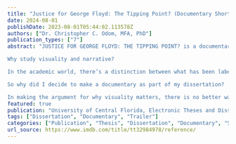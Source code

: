 ```yaml
---
title: "Justice for George Floyd: The Tipping Point? (Documentary Short Film)"
date: 2024-08-01
publishDate: 2023-08-01T05:44:02.113578Z
authors: ["Dr. Christopher C. Odom, MFA, PhD"]
publication_types: ["7"]
abstract: "JUSTICE FOR GEORGE FLOYD: THE TIPPING POINT? is a documentary short film that explores the power of visual imagery and narrative, both online and in the real world, within social movements. The documentary was produced in partial fulfillment of my hybrid dissertation for a PhD in Texts and Technology, Digital Media from the University of Central Florida. The hybrid dissertation was an expanded version of the same topic which was comprised of a 62,000-word traditional written document, 3 code-based interactive generative scholarship artistic works, and a documentary short film.

Why study visuality and narrative?

In the academic world, there’s a distinction between what has been labeled hard and soft science. Hard science is based upon easily measured numbers and statistical data. Soft science refers to things that are not easily measured such as art and the humanities. However, it’s a false assumption that because something is easily measured that it also must have the most profound impact. In terms of social media, although a graphic might lead to 10 people clicking a like button, the video of a digital lynching might also light the spark to ignite a global social movement and cultural revolution. 

So why did I decide to make a documentary as part of my dissertation?

In making the argument for why visuality matters, there is no better way to explore and communicate the power of visuality and narrative than to utilize visuality and narrative as a tool of its own exploration. The Justice for George Floyd Protests, as a social movement, marked a pivotal landmark in global culture for a demand for social justice and social change, particularly as it pertains to the systemic injustices routinely inflicted upon people of color and marginalized groups."
featured: true
publication: "University of Central Florida, Electronic Theses and Dissertations, 2020-. 1626"
tags: ["Dissertation", "Documentary", "Trailer"]
categories: ["Publication", "Thesis", "Dissertation", "Documentary", "Short Film"]
url_source: https://www.imdb.com/title/tt32984978/reference/
---
```

